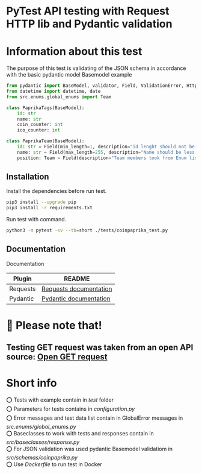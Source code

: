 # PyTest API testing with Request HTTP lib and Pydantic validation

# Information about this test
The purpose of this test is validating of the JSON schema in accordance with the basic pydantic model
Basemodel example

```python
from pydantic import BaseModel, validator, Field, ValidationError, HttpUrl
from datetime import datetime, date
from src.enums.global_enums import Team

class PaprikaTags(BaseModel):
    id: str
    name: str
    coin_counter: int
    ico_counter: int

class PaprikaTeam(BaseModel):
    id: str = Field(min_length=1, description="id lenght should not be 0")
    name: str = Field(max_length=255, description="Name should be less than 255 symbols")
    position: Team = Field(description="Team members took from Enum list")
```

## Installation
  
Install the dependencies before run test.  

```sh
pip3 install --upgrade pip
pip3 install -r requirements.txt
```

Run test with command.  

```sh
python3 -m pytest -sv --tb=short ./tests/coinpaprika_test.py
```

## Documentation  

Documentation

| Plugin | README |
| ------ | ------ |
| Requests | [Requests documentation](https://requests.readthedocs.io/en/latest/) |
| Pydantic | [Pydantic documentation](https://docs.pydantic.dev/) |

# 📣 Please note that!
## Testing GET request was taken from an open API source: [Open GET request](https://api.coinpaprika.com/v1/coins/btc-bitcoin)

# Short info 

⭕️ Tests with example contain in *test* folder  
⭕️ Parameters for tests contains in *configuration.py*  
⭕️ Error messages and test data list contain in GlobalError messages in *src.enums/global_enums.py*  
⭕️ Baseclasses to work with tests and responses contain in *src/baseclasses/response.py*   
⭕️ For JSON validation was used pydantic Basemodel validatiom in *src/schemas/coinpaprika.py*  
⭕️ Use *Dockerfile* to run test in Docker  
